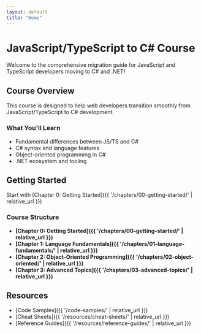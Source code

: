 ```yaml
---
layout: default
title: "Home"
---
```


# JavaScript/TypeScript to C# Course

Welcome to the comprehensive migration guide for JavaScript and TypeScript developers moving to C# and .NET!

## Course Overview

This course is designed to help web developers transition smoothly from JavaScript/TypeScript to C# development.

### What You'll Learn

- Fundamental differences between JS/TS and C#
- C# syntax and language features
- Object-oriented programming in C#
- .NET ecosystem and tooling

## Getting Started

Start with [Chapter 0: Getting Started]({{ '/chapters/00-getting-started/' | relative_url }})

### Course Structure

- **[Chapter 0: Getting Started]({{ '/chapters/00-getting-started/' | relative_url }})**
- **[Chapter 1: Language Fundamentals]({{ '/chapters/01-language-fundamentals/' | relative_url }})**
- **[Chapter 2: Object-Oriented Programming]({{ '/chapters/02-object-oriented/' | relative_url }})**
- **[Chapter 3: Advanced Topics]({{ '/chapters/03-advanced-topics/' | relative_url }})**

## Resources

- [Code Samples]({{ '/code-samples/' | relative_url }})
- [Cheat Sheets]({{ '/resources/cheat-sheets/' | relative_url }})
- [Reference Guides]({{ '/resources/reference-guides/' | relative_url }})
